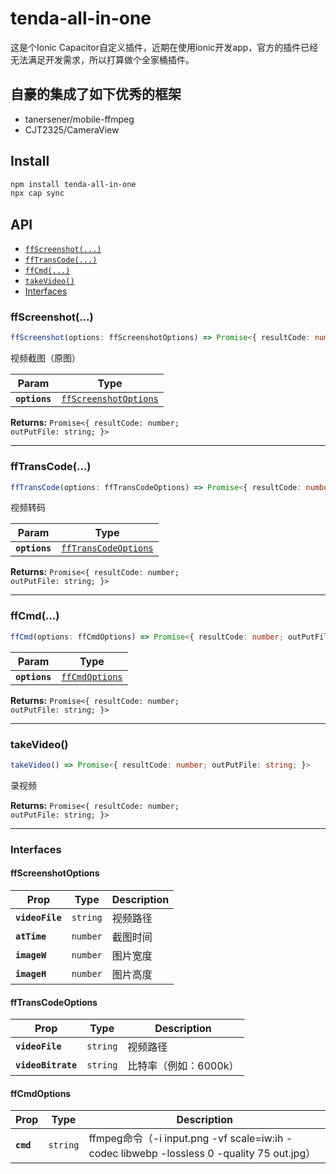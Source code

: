# tenda-all-in-one

这是个Ionic Capacitor自定义插件，近期在使用ionic开发app，官方的插件已经无法满足开发需求，所以打算做个全家桶插件。

## 自豪的集成了如下优秀的框架

* tanersener/mobile-ffmpeg
* CJT2325/CameraView

## Install

```bash
npm install tenda-all-in-one
npx cap sync
```

## API

<docgen-index>

* [`ffScreenshot(...)`](#ffscreenshot)
* [`ffTransCode(...)`](#fftranscode)
* [`ffCmd(...)`](#ffcmd)
* [`takeVideo()`](#takevideo)
* [Interfaces](#interfaces)

</docgen-index>

<docgen-api>
<!--Update the source file JSDoc comments and rerun docgen to update the docs below-->

### ffScreenshot(...)

```typescript
ffScreenshot(options: ffScreenshotOptions) => Promise<{ resultCode: number; outPutFile: string; }>
```

视频截图（原图）

| Param         | Type                                                                |
| ------------- | ------------------------------------------------------------------- |
| **`options`** | <code><a href="#ffscreenshotoptions">ffScreenshotOptions</a></code> |

**Returns:** <code>Promise&lt;{ resultCode: number; outPutFile: string; }&gt;</code>

--------------------


### ffTransCode(...)

```typescript
ffTransCode(options: ffTransCodeOptions) => Promise<{ resultCode: number; outPutFile: string; }>
```

视频转码

| Param         | Type                                                              |
| ------------- | ----------------------------------------------------------------- |
| **`options`** | <code><a href="#fftranscodeoptions">ffTransCodeOptions</a></code> |

**Returns:** <code>Promise&lt;{ resultCode: number; outPutFile: string; }&gt;</code>

--------------------


### ffCmd(...)

```typescript
ffCmd(options: ffCmdOptions) => Promise<{ resultCode: number; outPutFile: string; }>
```

| Param         | Type                                                  |
| ------------- | ----------------------------------------------------- |
| **`options`** | <code><a href="#ffcmdoptions">ffCmdOptions</a></code> |

**Returns:** <code>Promise&lt;{ resultCode: number; outPutFile: string; }&gt;</code>

--------------------


### takeVideo()

```typescript
takeVideo() => Promise<{ resultCode: number; outPutFile: string; }>
```

录视频

**Returns:** <code>Promise&lt;{ resultCode: number; outPutFile: string; }&gt;</code>

--------------------


### Interfaces


#### ffScreenshotOptions

| Prop            | Type                | Description |
| --------------- | ------------------- | ----------- |
| **`videoFile`** | <code>string</code> | 视频路径        |
| **`atTime`**    | <code>number</code> | 截图时间        |
| **`imageW`**    | <code>number</code> | 图片宽度        |
| **`imageH`**    | <code>number</code> | 图片高度        |


#### ffTransCodeOptions

| Prop               | Type                | Description   |
| ------------------ | ------------------- | ------------- |
| **`videoFile`**    | <code>string</code> | 视频路径          |
| **`videoBitrate`** | <code>string</code> | 比特率（例如：6000k） |


#### ffCmdOptions

| Prop      | Type                | Description                                                                           |
| --------- | ------------------- | ------------------------------------------------------------------------------------- |
| **`cmd`** | <code>string</code> | ffmpeg命令（-i input.png -vf scale=iw:ih -codec libwebp -lossless 0 -quality 75 out.jpg） |

</docgen-api>
